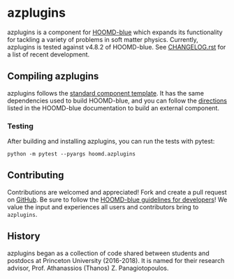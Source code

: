 # azplugins

azplugins is a component for [HOOMD-blue][1] which expands its functionality for
tackling a variety of problems in soft matter physics. Currently, azplugins is
tested against v4.8.2 of HOOMD-blue. See [CHANGELOG.rst](CHANGELOG.rst) for a
list of recent development.

## Compiling azplugins

azplugins follows the [standard component template][2]. It has the same
dependencies used to build HOOMD-blue, and you can follow the [directions][3]
listed in the HOOMD-blue documentation to build an external component.

### Testing

After building and installing azplugins, you can run the tests with pytest:

```
python -m pytest --pyargs hoomd.azplugins
```

## Contributing

Contributions are welcomed and appreciated! Fork and create a pull request on
[GitHub][4]. Be sure to follow the [HOOMD-blue guidelines for developers][5]! We
value the input and experiences all users and contributors bring to
`azplugins`.

## History

azplugins began as a collection of code shared between students and postdocs at
Princeton University (2016-2018). It is named for their research advisor, Prof.
Athanassios (Thanos) Z. Panagiotopoulos.

[1]: http://glotzerlab.engin.umich.edu/hoomd-blue
[2]: https://hoomd-blue.readthedocs.io/en/latest/components.html
[3]: https://hoomd-blue.readthedocs.io/en/latest/components.html
[4]: https://github.com/mphowardlab/azplugins
[5]: https://hoomd-blue.readthedocs.io/en/latest/developers.html
